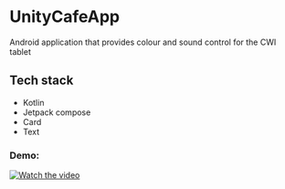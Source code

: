 # UnityCafeApp

Android application that provides colour and sound control for the CWI tablet

## Tech stack

- Kotlin
- Jetpack compose
- Card
- Text

### Demo:

[![Watch the video](https://github.com/zeshansahi/ExpandableView/blob/main/demos/screen-shot.png=450x850) ](https://github.com/zeshansahi/ExpandableView/blob/main/demos/demo_animation.mp4)

 